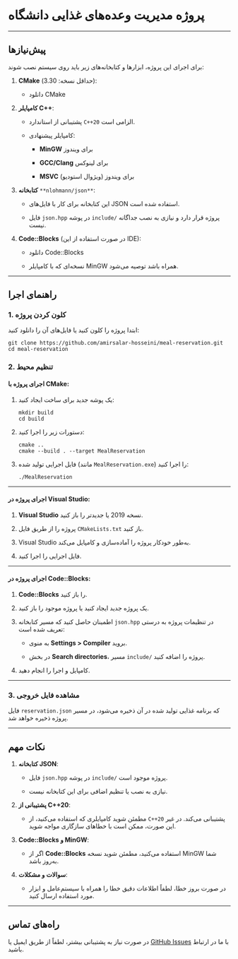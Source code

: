 # پروژه مدیریت وعده‌های غذایی دانشگاه

----------

## پیش‌نیازها

برای اجرای این پروژه، ابزارها و کتابخانه‌های زیر باید روی سیستم نصب شوند:

1.  **CMake** (حداقل نسخه: 3.30):

    -   دانلود CMake

2.  **کامپایلر C++**:

    -   پشتیبانی از استاندارد `C++20` الزامی است.

    -   کامپایلر پیشنهادی:

        -   **MinGW** برای ویندوز

        -   **GCC/Clang** برای لینوکس

        -   **MSVC** برای ویندوز (ویژوال استودیو)

3.  **کتابخانه** `**nlohmann/json**`:

    -   این کتابخانه برای کار با فایل‌های JSON استفاده شده است.

    -   فایل `json.hpp` در پوشه `include/` پروژه قرار دارد و نیازی به نصب جداگانه نیست.

4.  **Code::Blocks** (در صورت استفاده از این IDE):

    -   دانلود Code::Blocks

    -   نسخه‌ای که با کامپایلر MinGW همراه باشد توصیه می‌شود.


----------

## راهنمای اجرا

### 1. کلون کردن پروژه

ابتدا پروژه را کلون کنید یا فایل‌های آن را دانلود کنید:

```
git clone https://github.com/amirsalar-hosseini/meal-reservation.git
cd meal-reservation
```

### 2. تنظیم محیط

#### اجرای پروژه با **CMake**:

1.  یک پوشه جدید برای ساخت ایجاد کنید:

    ```
    mkdir build
    cd build
    ```

2.  دستورات زیر را اجرا کنید:

    ```
    cmake ..
    cmake --build . --target MealReservation
    ```

3.  فایل اجرایی تولید شده (مانند `MealReservation.exe`) را اجرا کنید:

    ```
    ./MealReservation
    ```


----------

#### اجرای پروژه در **Visual Studio**:

1.  **Visual Studio** نسخه 2019 یا جدیدتر را باز کنید.

2.  پروژه را از طریق فایل `CMakeLists.txt` باز کنید.

3.  Visual Studio به‌طور خودکار پروژه را آماده‌سازی و کامپایل می‌کند.

4.  فایل اجرایی را اجرا کنید.


----------

#### اجرای پروژه در **Code::Blocks**:

1.  **Code::Blocks** را باز کنید.

2.  یک پروژه جدید ایجاد کنید یا پروژه موجود را باز کنید.

3.  اطمینان حاصل کنید که مسیر کتابخانه `json.hpp` در تنظیمات پروژه به درستی تعریف شده است:

    -   به منوی **Settings > Compiler** بروید.

    -   در بخش **Search directories**، مسیر `include/` پروژه را اضافه کنید.

4.  کامپایل و اجرا را انجام دهید.


----------

### 3. مشاهده فایل خروجی

فایل `reservation.json` که برنامه غذایی تولید شده در آن ذخیره می‌شود، در مسیر پروژه ذخیره خواهد شد.

----------

## نکات مهم

1.  **کتابخانه JSON**:

    -   فایل `json.hpp` در پوشه `include/` پروژه موجود است.

    -   نیازی به نصب یا تنظیم اضافی برای این کتابخانه نیست.

2.  **پشتیبانی از C++20**:

    -   مطمئن شوید کامپایلری که استفاده می‌کنید، از `C++20` پشتیبانی می‌کند. در غیر این صورت، ممکن است با خطاهای سازگاری مواجه شوید.

3.  **Code::Blocks و MinGW**:

    -   اگر از **Code::Blocks** استفاده می‌کنید، مطمئن شوید نسخه MinGW شما به‌روز باشد.

4.  **سوالات و مشکلات**:

    -   در صورت بروز خطا، لطفاً اطلاعات دقیق خطا را همراه با سیستم‌عامل و ابزار مورد استفاده ارسال کنید.


----------

## راه‌های تماس

در صورت نیاز به پشتیبانی بیشتر، لطفاً از طریق ایمیل یا [GitHub Issues](https://github.com/Amirsalar-Hosseini/meal_reservation//issues) با ما در ارتباط باشید.
